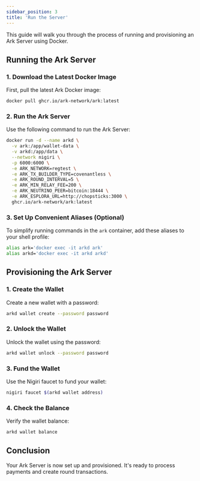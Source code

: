 ```yaml
---
sidebar_position: 3
title: 'Run the Server'
---
```

This guide will walk you through the process of running and provisioning an Ark Server using Docker.

## Running the Ark Server

### 1. Download the Latest Docker Image

First, pull the latest Ark Docker image:

```sh
docker pull ghcr.io/ark-network/ark:latest
```

### 2. Run the Ark Server

Use the following command to run the Ark Server:

```sh
docker run -d --name arkd \
  -v ark:/app/wallet-data \
  -v arkd:/app/data \
  --network nigiri \
  -p 6000:6000 \
  -e ARK_NETWORK=regtest \
  -e ARK_TX_BUILDER_TYPE=covenantless \
  -e ARK_ROUND_INTERVAL=5 \
  -e ARK_MIN_RELAY_FEE=200 \
  -e ARK_NEUTRINO_PEER=bitcoin:18444 \
  -e ARK_ESPLORA_URL=http://chopsticks:3000 \
  ghcr.io/ark-network/ark:latest
```

### 3. Set Up Convenient Aliases (Optional)

To simplify running commands in the `ark` container, add these aliases to your shell profile:

```sh
alias ark='docker exec -it arkd ark'
alias arkd='docker exec -it arkd arkd'
```

## Provisioning the Ark Server

### 1. Create the Wallet

Create a new wallet with a password:

```sh
arkd wallet create --password password
```

### 2. Unlock the Wallet

Unlock the wallet using the password:

```sh
arkd wallet unlock --password password
```

### 3. Fund the Wallet

Use the Nigiri faucet to fund your wallet:

```sh
nigiri faucet $(arkd wallet address)
```

### 4. Check the Balance

Verify the wallet balance:

```sh
arkd wallet balance
```

## Conclusion

Your Ark Server is now set up and provisioned. It's ready to process payments and create round transactions.